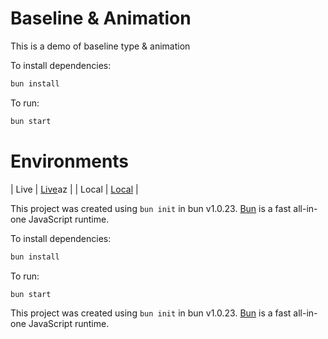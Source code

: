 # Baseline & Animation

This is a demo of baseline type & animation

To install dependencies:

```bash
bun install
```

To run:

```bash
bun start
```

# Environments

| Live | [Live](https://baseline.gotpop.co)az |
| Local | [Local](http://localhost:2000) |

This project was created using `bun init` in bun v1.0.23. [Bun](https://bun.sh) is a fast all-in-one JavaScript runtime.

To install dependencies:

```bash
bun install
```

To run:

```bash
bun start
```

This project was created using `bun init` in bun v1.0.23. [Bun](https://bun.sh) is a fast all-in-one JavaScript runtime.
